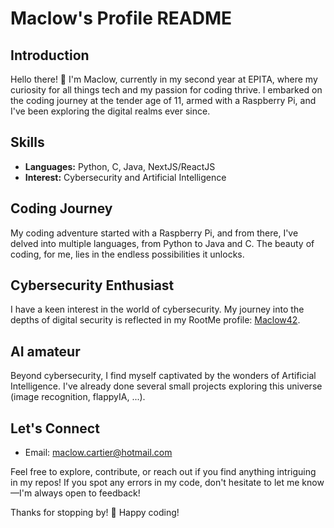 # Maclow's Profile README

## Introduction
Hello there! 👋 I'm Maclow, currently in my second year at EPITA, where my curiosity for all things tech and my passion for coding thrive. I embarked on the coding journey at the tender age of 11, armed with a Raspberry Pi, and I've been exploring the digital realms ever since.

## Skills
- **Languages:** Python, C, Java, NextJS/ReactJS
- **Interest:** Cybersecurity and Artificial Intelligence

## Coding Journey
My coding adventure started with a Raspberry Pi, and from there, I've delved into multiple languages, from Python to Java and C. The beauty of coding, for me, lies in the endless possibilities it unlocks.

## Cybersecurity Enthusiast
I have a keen interest in the world of cybersecurity. My journey into the depths of digital security is reflected in my RootMe profile: [Maclow42](https://www.root-me.org/Maclow42?lang=fr#60f4d6459258e57c00b614cd1c84b60e).

## AI amateur
Beyond cybersecurity, I find myself captivated by the wonders of Artificial Intelligence. I've already done several small projects exploring this universe (image recognition, flappyIA, ...).

## Let's Connect
- Email: maclow.cartier@hotmail.com

Feel free to explore, contribute, or reach out if you find anything intriguing in my repos! If you spot any errors in my code, don't hesitate to let me know—I'm always open to feedback!

Thanks for stopping by! 🚀 Happy coding!
